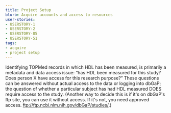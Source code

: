 ```yaml
---
title: Project Setup
blurb: Acquire accounts and access to resources
user-stories:
- USERSTORY-1
- USERSTORY-2
- USERSTORY-85
- USERSTORY-51
tags:
- acquire
- project setup
---
```

Identifying TOPMed records in which HDL has been measured, is primarily a metadata and data access issue: “has HDL been measured for this study? Does person X have access for this research purpose?” These questions can be answered without actual access to the data or logging into dbGaP; the question of whether a particular subject has had HDL measured DOES require access to the study. (Another way to decide this is if it's on dbGaP's ftp site, you can use it without access. If it's not, you need approved access. ftp://ftp.ncbi.nlm.nih.gov/dbGaP/studies/.)